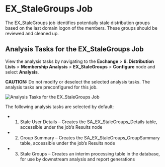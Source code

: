 # EX_StaleGroups Job

The EX_StaleGroups job identifies potentially stale distribution groups based on the last domain
logon of the members. These groups should be reviewed and cleaned up.

## Analysis Tasks for the EX_StaleGroups Job

View the analysis tasks by navigating to the **Exchange** > **6. Distribution Lists** > **Membership
Analysis** > **EX_StaleGroups** > **Configure** node and select **Analysis**.

**CAUTION:** Do not modify or deselect the selected analysis tasks. The analysis tasks are
preconfigured for this job.

![Analysis Tasks for the EX_StaleGroups Job](/img/product_docs/accessanalyzer/11.6/solutions/exchange/distributionlists/membershipanalysis/stalegroupsanalysis.webp)

The following analysis tasks are selected by default:

-   1. Stale User Details – Creates the SA_EX_StaleGroups_Details table, accessible under the job’s
       Results node
-   2. Group Summary – Creates the SA_EX_StaleGroups_GroupSummary table, accessible under the job’s
       Results node
-   3. Stale Groups – Creates an interim processing table in the database, for use by downstream
       analysis and report generations
